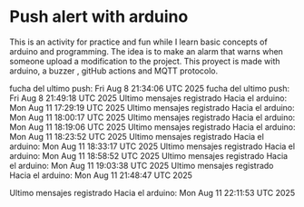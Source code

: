 # Push alert with arduino

This is an activity for practice and fun while I learn basic concepts of arduino and programming.
The idea is to make an alarm that warns when someone upload a modification to the project.
This proyect is made with arduino, a buzzer , gitHub actions and MQTT protocolo.


fucha del ultimo push:  Fri Aug  8 21:34:06 UTC 2025
fucha del ultimo push:  Fri Aug  8 21:49:18 UTC 2025
Ultimo mensajes registrado Hacia el arduino:  Mon Aug 11 17:29:19 UTC 2025
Ultimo mensajes registrado Hacia el arduino:  Mon Aug 11 18:00:17 UTC 2025
Ultimo mensajes registrado Hacia el arduino:  Mon Aug 11 18:19:06 UTC 2025
Ultimo mensajes registrado Hacia el arduino:  Mon Aug 11 18:23:52 UTC 2025
Ultimo mensajes registrado Hacia el arduino:  Mon Aug 11 18:33:17 UTC 2025
Ultimo mensajes registrado Hacia el arduino:  Mon Aug 11 18:58:52 UTC 2025
Ultimo mensajes registrado Hacia el arduino:  Mon Aug 11 19:03:38 UTC 2025
Ultimo mensajes registrado Hacia el arduino:  Mon Aug 11 21:48:47 UTC 2025


Ultimo mensajes registrado Hacia el arduino:  Mon Aug 11 22:11:53 UTC 2025
